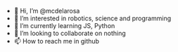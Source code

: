 - 👋 Hi, I’m @mcdelarosa
- 👀 I’m interested in robotics, science and programming
- 🌱 I’m currently learning JS, Python
- 💞️ I’m looking to collaborate on nothing
- 📫 How to reach me in github
